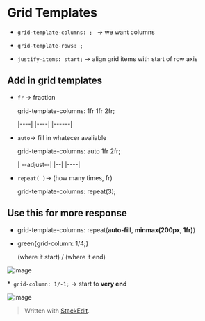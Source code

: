 
# Grid Templates
* ``grid-template-columns: ; `` → we want columns
* ``grid-template-rows: ;``

* ``justify-items: start;``  → align grid items with start of row axis

## Add in grid templates
* ``fr`` → fraction <p>
	grid-template-columns: 1fr 1fr 2fr; <p>
	|----| |----| |------|
	
* ``auto``→ fill in whatecer avaliable <p>
	grid-template-columns: auto 1fr 2fr; <p>
	| --adjust--| |--| |----|

* ``repeat( )``→ (how many times, fr) <p>
grid-template-columns: repeat(3);
	
## Use this for more response
* grid-template-columns: repeat(**auto-fill**, **minmax(200px, 1fr)**)  

* green{grid-column: 1/4;} <p>
	(where it start) / (where it end)
	<p>
![image](https://user-images.githubusercontent.com/68550874/130927830-2859bd7f-f5dd-4fe7-82f1-28fe949e1335.png)



*`` grid-column: 1/-1;`` → start to **very end**
		
![image](https://user-images.githubusercontent.com/68550874/130942528-92279ea7-850e-4ee3-a5d1-3898512ae5e6.png )


> Written with [StackEdit](https://stackedit.io/).
<!--stackedit_data:
eyJoaXN0b3J5IjpbLTE2NzkzNjMxNjMsLTI4NTY4NzExMiwzMz
U4MDg1OTcsNDg2MTg4NTMwLC0zOTc0MzMzMzMsLTE2NzMwMDc5
MTcsNTU0NDM4NjkzLC00NzM1MzI2MTksMTA5NzU2NzkwMiwtOD
U3NDgxMzQwXX0=
-->